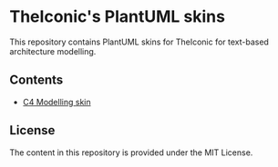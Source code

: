 # TheIconic's PlantUML skins

This repository contains PlantUML skins for TheIconic for text-based
architecture modelling.

## Contents
- [C4 Modelling skin](src/C4)

## License
The content in this repository is provided under the MIT License.
